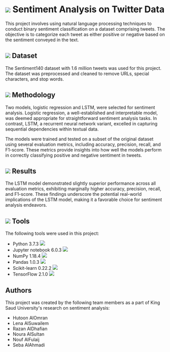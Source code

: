 # <img src="https://img.icons8.com/color/48/000000/document.png"/> Sentiment Analysis on Twitter Data

This project involves using natural language processing techniques to conduct binary sentiment classification on a dataset comprising tweets. The objective is to categorize each tweet as either positive or negative based on the sentiment conveyed in the text.

## <img src="https://img.icons8.com/color/48/000000/database.png"/> Dataset

The Sentiment140 dataset with 1.6 million tweets was used for this project. The dataset was preprocessed and cleaned to remove URLs, special characters, and stop words.

## <img src="https://img.icons8.com/color/48/000000/brain.png"/> Methodology

Two models, logistic regression and LSTM, were selected for sentiment analysis. Logistic regression, a well-established and interpretable model, was deemed appropriate for straightforward sentiment analysis tasks. In contrast, LSTM, a recurrent neural network variant, excelled in capturing sequential dependencies within textual data.

The models were trained and tested on a subset of the original dataset using several evaluation metrics, including accuracy, precision, recall, and F1-score. These metrics provide insights into how well the models perform in correctly classifying positive and negative sentiment in tweets.

## <img src="https://img.icons8.com/color/48/000000/analytics.png"/> Results

The LSTM model demonstrated slightly superior performance across all evaluation metrics, exhibiting marginally higher accuracy, precision, recall, and F1-score. These findings underscore the potential real-world implications of the LSTM model, making it a favorable choice for sentiment analysis endeavors.

## <img src="https://img.icons8.com/color/48/000000/toolbox.png"/>  Tools

The following tools were used in this project:

- Python 3.7.3 <img src="https://img.icons8.com/color/48/000000/python.png"/>
- Jupyter notebook 6.0.3 <img src="https://img.icons8.com/color/48/000000/jupyter-notebook.png"/>
- NumPy 1.18.4 <img src="https://img.icons8.com/color/48/000000/numpy.png"/>
- Pandas 1.0.3 <img src="https://img.icons8.com/color/48/000000/pandas.png"/>
- Scikit-learn 0.22.2 <img src="https://img.icons8.com/color/48/000000/scikit-learn.png"/>
- TensorFlow 2.1.0 <img src="https://img.icons8.com/color/48/000000/tensorflow.png"/>

## Authors

This project was created by the following team members as a part of King Saud University's research on sentiment analysis:

- Hutoon AlOmran
- Lena AlSuwailem
- Razan AlDhafian
- Noura AlSultan
- Nouf AlFulaij
- Seba AlAhmadi
